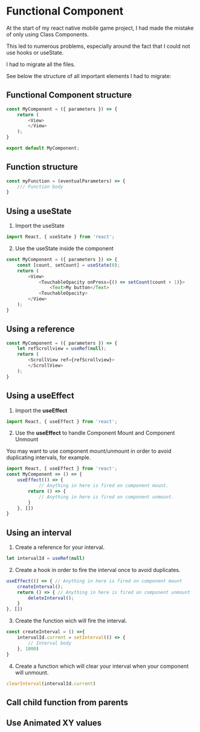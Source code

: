 # Functional Component

At the start of my react native mobile game project, I had made the mistake of only using Class Components.

This led to numerous problems, especially around the fact that I could not use hooks or useState.

I had to migrate all the files.

See below the structure of all important elements I had to migrate:

## Functional Component structure

```js
const MyComponent = ({ parameters }) => {
	return (
		<View>
		</View>
	);
}

export default MyComponent;
```

## Function structure

```js
const myFunction = (eventualParameters) => {
	/// Function body
}
```

## Using a useState

1. Import the useState

```js
import React, { useState } from 'react';

```


2. Use the useState inside the component

```js
const MyComponent = ({ parameters }) => {
    const [count, setCount] = useState(0);
	return (
		<View>
            <TouchableOpacity onPress={() => setCount(count + 1)}>
                <Text>My button</Text>
            <TouchableOpacity>
		</View>
	);
}
```

## Using a reference

```js
const MyComponent = ({ parameters }) => {
    let refScrollview = useRef(null);
	return (
		<ScrollView ref={refScrollview}>
		</ScrollView>
	);
}
```

## Using a useEffect

1. Import the **useEffect**

```js
import React, { useEffect } from 'react';

```

2. Use the **useEffect** to handle Component Mount and Component Unmount

You may want to use component mount/unmount in order to avoid duplicating intervals, for example.

```js
import React, { useEffect } from 'react';
const MyComponent => () => {
    useEffect(() => {
            // Anything in here is fired on component mount.
        return () => {
            // Anything in here is fired on component unmount.
        }
    }, [])
}
```

## Using an interval

1. Create a reference for your interval.

```js
let intervalId = useRef(null)
```

2. Create a hook in order to fire the interval once to avoid duplicates.

```js
useEffect(() => { // Anything in here is fired on component mount
    createInterval();
    return () => { // Anything in here is fired on component unmount
        deleteInterval();
    }
}, [])
```

3. Create the function wich will fire the interval.

```js
const createInterval = () =>{
    intervalId.current = setInterval(() => {
        // Interval body
    }, 1000)
}
```

4. Create a function which will clear your interval when your component will unmount.

```js
clearInterval(intervalId.current)
```

## Call child function from parents 
## Use Animated XY values